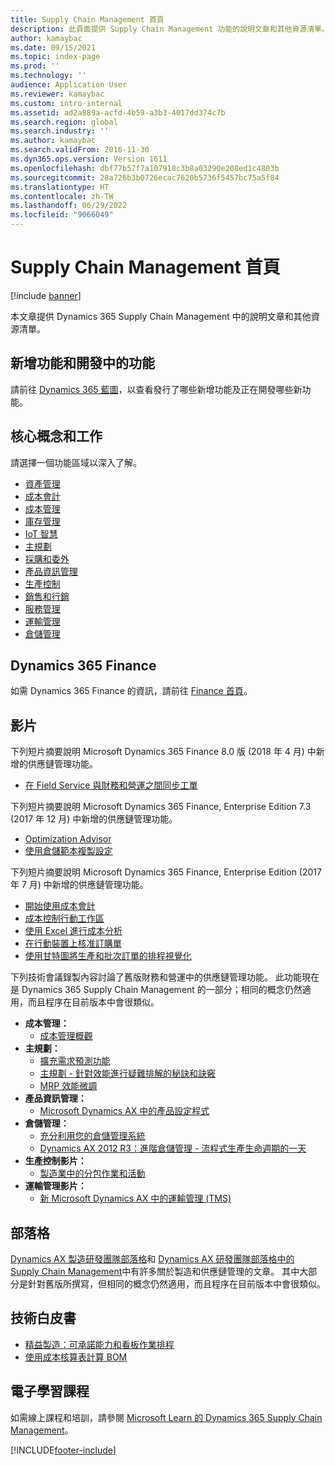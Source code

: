 ```yaml
---
title: Supply Chain Management 首頁
description: 此頁面提供 Supply Chain Management 功能的說明文章和其他資源清單。
author: kamaybac
ms.date: 09/15/2021
ms.topic: index-page
ms.prod: ''
ms.technology: ''
audience: Application User
ms.reviewer: kamaybac
ms.custom: intro-internal
ms.assetid: ad2a889a-acfd-4b59-a3b3-4017dd374c7b
ms.search.region: global
ms.search.industry: ''
ms.author: kamaybac
ms.search.validFrom: 2016-11-30
ms.dyn365.ops.version: Version 1611
ms.openlocfilehash: dbf77b57f7a107918c3b8a03290e208ed1c4803b
ms.sourcegitcommit: 28a726b3b0726ecac7620b5736f5457bc75a5f84
ms.translationtype: HT
ms.contentlocale: zh-TW
ms.lasthandoff: 06/29/2022
ms.locfileid: "9066049"
---
```

# <a name="supply-chain-management-home-page"></a>Supply Chain Management 首頁

[!include [banner](includes/banner.md)]

本文章提供 Dynamics 365 Supply Chain Management 中的說明文章和其他資源清單。

## <a name="whats-new-and-in-development"></a>新增功能和開發中的功能

請前往 [Dynamics 365 藍圖](https://roadmap.dynamics.com/)，以查看發行了哪些新增功能及正在開發哪些新功能。

## <a name="core-concepts-and-tasks"></a>核心概念和工作

請選擇一個功能區域以深入了解。

- [資產管理](asset-management/index.md)
- [成本會計](../finance/cost-accounting/cost-accounting-home-page.md)
- [成本管理](cost-management/cost-management-home-page.md)  
- [庫存管理](inventory/inventory-home-page.md)
- [IoT 智慧](iot/iot-intelligence-home-page.md)
- [主規劃](master-planning/master-planning-home-page.md)
- [採購和委外](procurement/procurement-sourcing-overview.md)
- [產品資訊管理](pim/product-information.md)
- [生產控制](production-control/production-process-overview.md)
- [銷售和行銷](sales-marketing/overview-sales-marketing.md)
- [服務管理](service-management/service-management-home-page.md)
- [運輸管理](transportation/transportation-management-overview.md)
- [倉儲管理](warehousing/warehouse-configuration.md)

## <a name="dynamics-365-finance"></a>Dynamics 365 Finance

如需 Dynamics 365 Finance 的資訊，請前往 [Finance 首頁](../finance/index.md)。

## <a name="videos"></a>影片

下列短片摘要說明 Microsoft Dynamics 365 Finance 8.0 版 (2018 年 4 月) 中新增的供應鏈管理功能。

- [在 Field Service 與財務和營運之間同步工單](https://youtu.be/hAB4TDVMjxU)

下列短片摘要說明 Microsoft Dynamics 365 Finance, Enterprise Edition 7.3 (2017 年 12 月) 中新增的供應鏈管理功能。

- [Optimization Advisor](https://www.youtube.com/watch?v=MRsAzgFCUSQ&t=4s)
- [使用倉儲範本複製設定](https://www.youtube.com/watch?v=K2WIfFlqJYs&feature=youtu.be)

下列短片摘要說明 Microsoft Dynamics 365 Finance, Enterprise Edition (2017 年 7 月) 中新增的供應鏈管理功能。

- [開始使用成本會計](https://youtu.be/1pUDtJQZ8FU)
- [成本控制行動工作區](https://youtu.be/imsuTg8rUVk)
- [使用 Excel 進行成本分析](https://youtu.be/-HKHYdClvx8)
- [在行動裝置上核准訂購單](https://youtu.be/gZ-gOlJe7H8)
- [使用甘特圖將生產和批次訂單的排程視覺化](https://youtu.be/BtbuShkGj4I)

下列技術會議錄製內容討論了舊版財務和營運中的供應鏈管理功能。 此功能現在是 Dynamics 365 Supply Chain Management 的一部分；相同的概念仍然適用，而且程序在目前版本中會很類似。

- **成本管理：**
  - [成本管理概觀](https://www.youtube.com/watch?v=vXzlC-mOBcg&feature=youtu.be)
- **主規劃：**
  - [擴充需求預測功能](https://www.youtube.com/watch?v=4OIKIXLiNjI&feature=youtu.be)
  - [主規劃 - 針對效能進行疑難排解的秘訣和訣竅](https://youtu.be/7v8BPmEs9Dg)
  - [MRP 效能微調](https://youtu.be/RLXybx20B5o)
- **產品資訊管理：**
  - [Microsoft Dynamics AX 中的產品設定程式](https://youtu.be/zotrj3SbCl4)
- **倉儲管理：**
  - [充分利用您的倉儲管理系統](https://www.youtube.com/watch?v=--_didmZKHo&t=10s)
  - [Dynamics AX 2012 R3：進階倉儲管理 - 流程式生產生命週期的一天](https://www.youtube.com/embed/QUxXUrN-7n4)
- **生產控制影片：**
  - [製造業中的分包作業和活動](https://youtu.be/y1jrd3A_k70)
- **運輸管理影片：**
  - [新 Microsoft Dynamics AX 中的運輸管理 (TMS)](https://youtu.be/jgmTgJIgEFQ)

## <a name="blogs"></a>部落格

[Dynamics AX 製造研發團隊部落格](/archive/blogs/axmfg/)和 [Dynamics AX 研發團隊部落格中的 Supply Chain Management](https://blogs.msdn.microsoft.com/dynamicsaxscm/)中有許多關於製造和供應鏈管理的文章。 其中大部分是針對舊版所撰寫，但相同的概念仍然適用，而且程序在目前版本中會很類似。

## <a name="white-papers"></a>技術白皮書

- [精益製造：可承諾能力和看板作業排程](/dynamics/s-e/)
- [使用成本核算表計算 BOM](https://www.microsoft.com/download/details.aspx?id=101937)

## <a name="elearning-courses"></a>電子學習課程

如需線上課程和培訓，請參閱 [Microsoft Learn 的 Dynamics 365 Supply Chain Management](/learn/browse/?products=dynamics-scm&resource_type=learning+path)。


[!INCLUDE[footer-include](../includes/footer-banner.md)]

